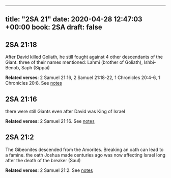 
---
title: "2SA 21"
date: 2020-04-28 12:47:03 +00:00
book: 2SA
draft: false
---

## 2SA 21:18

After David killed Goliath, he still fought against 4 other descendants of the Giant. three of their names mentioned: Lahmi (brother of Goliath), Ishbi-Benob, Saph (Sippai)

**Related verses**: 2 Samuel 21:16, 2 Samuel 21:18-22, 1 Chronicles 20:4-6, 1 Chronicles 20:8. See [notes](https://my.bible.com/notes/3417703647034466666)


## 2SA 21:16

there were still Giants even after David was King of Israel

**Related verses**: 2 Samuel 21:16. See [notes](https://my.bible.com/notes/3417700970053493034)


## 2SA 21:2

The Gibeonites descended from the Amorites. Breaking an oath can lead to a famine. the oath Joshua made centuries ago was now affecting Israel long after the death of the breaker (Saul)

**Related verses**: 2 Samuel 21:2. See [notes](https://my.bible.com/notes/3417648765900415377)


